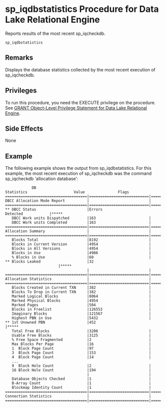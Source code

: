 <!-- loioa5a4d30384f2101589ee88c96ba8bea6 -->

# sp\_iqdbstatistics Procedure for Data Lake Relational Engine

Reports results of the most recent sp\_iqcheckdb.



```
sp_iqdbstatistics
```



<a name="loioa5a4d30384f2101589ee88c96ba8bea6__iq_refbb_1529"/>

## Remarks

Displays the database statistics collected by the most recent execution of sp\_iqcheckdb.



<a name="loioa5a4d30384f2101589ee88c96ba8bea6__iq_refbb_1528"/>

## Privileges

To run this procedure, you need the EXECUTE privilege on the procedure. See [GRANT Object-Level Privilege Statement for Data Lake Relational Engine](../080-sql-statements/grant-object-level-privilege-statement-for-data-lake-relational-engine-a3e154f.md). 



## Side Effects

None



<a name="loioa5a4d30384f2101589ee88c96ba8bea6__iq_refbb_1530"/>

## Example

The following example shows the output from sp\_iqdbstatistics. For this example, the most recent execution of sp\_iqcheckdb was the command sp\_iqcheckdb 'allocation database':

```
            DB Statistics                     Value               Flags
=====================================|===========================|=====
DBCC Allocation Mode Report          |                           |
=====================================|===========================|=====
** DBCC Status                       |Errors Detected            |*****
   DBCC Work units Dispatched        |163                        |
   DBCC Work units Completed         |163                        |
=====================================|===========================|=====
Allocation Summary                   |                           | 
=====================================|===========================|=====
   Blocks Total                      |8192                       | 
   Blocks in Current Version         |4954                       | 
   Blocks in All Versions            |4954                       | 
   Blocks in Use                     |4986                       | 
   % Blocks in Use                   |60                         | 
** Blocks Leaked                     |32                         |*****
                                     |                           |
=====================================|===========================|=====
Allocation Statistics                |                           | 
=====================================|===========================|=====
   Blocks Created in Current TXN     |382                        | 
   Blocks To Drop in Current TXN     |382                        | 
   Marked Logical Blocks             |8064                       | 
   Marked Physical Blocks            |4954                       | 
   Marked Pages                      |504                        | 
   Blocks in Freelist                |126553                     | 
   Imaginary Blocks                  |121567                     | 
   Highest PBN in Use                |5432                       | 
** 1st Unowned PBN                   |452                        |*****
   Total Free Blocks                 |3206                       | 
   Usable Free Blocks                |3125                       | 
   % Free Space Fragmented           |2                          |
   Max Blocks Per Page               |16                         | 
   1  Block Page Count               |97                         | 
   3  Block Page Count               |153                        | 
   4  Block Page Count               |14                         | 
   ...
   9  Block Hole Count               |2                          | 
   16 Block Hole Count               |194                        | 
                                     |                           | 
   Database Objects Checked          |1                          | 
   B-Array Count                     |1                          | 
   Blockmap Identity Count           |1                          | 
=====================================|===========================|=====
Connection Statistics                |                           | 
=====================================|===========================|=====
```

